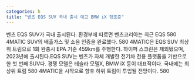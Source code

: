 ```yaml
---
categories: h
title: "벤츠 EQS SUV 국내 출시 예고 BMW iX 정조준"
---
```

벤츠 EQS SUV가 국내 출시된다. 환경부에 따르면 벤츠코리아는 최근 EQS 580 4MATIC SUV의 배출가스 및 소음 인증을 완료했다. 580 4MATIC은 EQS SUV 최상위 트림으로 1회 완충시 EPA 기준 459km를 주행한다. 하이퍼 스크린은 제외됐으며, 2023년에 출시된다.EQS SUV는 벤츠가 자체 개발한 전기차 전용 플랫폼을 기반으로 한 첫 번째 SUV다. 경쟁 모델은 테슬라 모델X, BMW iX 등이 대표적이다. 국내에는 최상위 트림 580 4MATIC을 시작으로 향후 하위 트림이 투입될 전망이다. 580